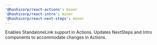 ```yaml
---
'@hashicorp/react-actions': minor
'@hashicorp/react-intro': minor
'@hashicorp/react-next-steps': minor
---
```


Enables StandaloneLink support in Actions. Updates NextSteps and Intro components to accommodate changes in Actions.
